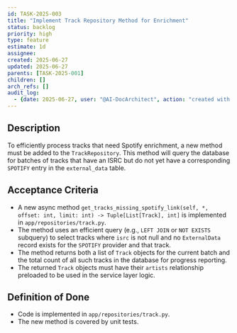 ```yaml
---
id: TASK-2025-003
title: "Implement Track Repository Method for Enrichment"
status: backlog
priority: high
type: feature
estimate: 1d
assignee:
created: 2025-06-27
updated: 2025-06-27
parents: [TASK-2025-001]
children: []
arch_refs: []
audit_log:
  - {date: 2025-06-27, user: "@AI-DocArchitect", action: "created with status backlog"}
---
```

## Description
To efficiently process tracks that need Spotify enrichment, a new method must be added to the `TrackRepository`. This method will query the database for batches of tracks that have an ISRC but do not yet have a corresponding `SPOTIFY` entry in the `external_data` table.

## Acceptance Criteria
- A new async method `get_tracks_missing_spotify_link(self, *, offset: int, limit: int) -> Tuple[List[Track], int]` is implemented in `app/repositories/track.py`.
- The method uses an efficient query (e.g., `LEFT JOIN` or `NOT EXISTS` subquery) to select tracks where `isrc` is not null and no `ExternalData` record exists for the `SPOTIFY` provider and that track.
- The method returns both a list of `Track` objects for the current batch and the total count of all such tracks in the database for progress reporting.
- The returned `Track` objects must have their `artists` relationship preloaded to be used in the service layer logic.

## Definition of Done
- Code is implemented in `app/repositories/track.py`.
- The new method is covered by unit tests.
